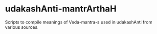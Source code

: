 # udakashAnti-mantrArthaH
Scripts to compile meanings of Veda-mantra-s used in udakashAnti from various sources.
